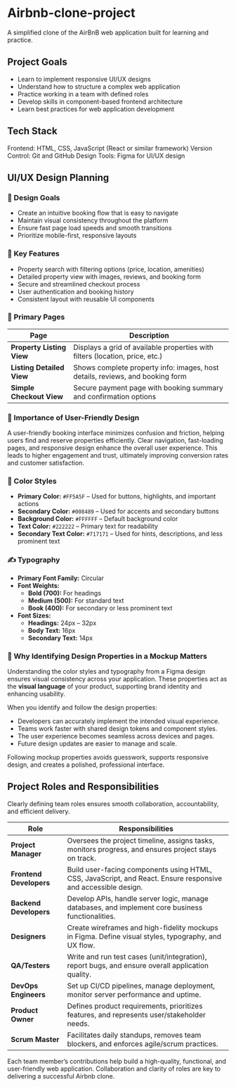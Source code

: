# Airbnb-clone-project
A simplified clone of the AirBnB web application built for learning and practice.
## Project Goals
- Learn to implement responsive UI/UX designs
- Understand how to structure a complex web application
- Practice working in a team with defined roles
- Develop skills in component-based frontend architecture
- Learn best practices for web application development
## Tech Stack
Frontend: HTML, CSS, JavaScript (React or similar framework)
Version Control: Git and GitHub
Design Tools: Figma for UI/UX design
## UI/UX Design Planning

### 🎯 Design Goals
- Create an intuitive booking flow that is easy to navigate
- Maintain visual consistency throughout the platform
- Ensure fast page load speeds and smooth transitions
- Prioritize mobile-first, responsive layouts

### 🌟 Key Features
- Property search with filtering options (price, location, amenities)
- Detailed property view with images, reviews, and booking form
- Secure and streamlined checkout process
- User authentication and booking history
- Consistent layout with reusable UI components

### 📄 Primary Pages

| Page                   | Description                                                                 |
|------------------------|-----------------------------------------------------------------------------|
| **Property Listing View** | Displays a grid of available properties with filters (location, price, etc.) |
| **Listing Detailed View** | Shows complete property info: images, host details, reviews, and booking form |
| **Simple Checkout View**  | Secure payment page with booking summary and confirmation options            |

### 🧠 Importance of User-Friendly Design

A user-friendly booking interface minimizes confusion and friction, helping users find and reserve properties efficiently. Clear navigation, fast-loading pages, and responsive design enhance the overall user experience. This leads to higher engagement and trust, ultimately improving conversion rates and customer satisfaction.
### 🎨 Color Styles

- **Primary Color:** `#FF5A5F` – Used for buttons, highlights, and important actions
- **Secondary Color:** `#008489` – Used for accents and secondary buttons
- **Background Color:** `#FFFFFF` – Default background color
- **Text Color:** `#222222` – Primary text for readability
- **Secondary Text Color:** `#717171` – Used for hints, descriptions, and less prominent text

### ✍️ Typography

- **Primary Font Family:** Circular
- **Font Weights:**  
  - **Bold (700):** For headings  
  - **Medium (500):** For standard text  
  - **Book (400):** For secondary or less prominent text
- **Font Sizes:**  
  - **Headings:** 24px – 32px  
  - **Body Text:** 16px  
  - **Secondary Text:** 14px

### 🧩 Why Identifying Design Properties in a Mockup Matters

Understanding the color styles and typography from a Figma design ensures visual consistency across your application. These properties act as the **visual language** of your product, supporting brand identity and enhancing usability. 

When you identify and follow the design properties:
- Developers can accurately implement the intended visual experience.
- Teams work faster with shared design tokens and component styles.
- The user experience becomes seamless across devices and pages.
- Future design updates are easier to manage and scale.

Following mockup properties avoids guesswork, supports responsive design, and creates a polished, professional interface.
## Project Roles and Responsibilities

Clearly defining team roles ensures smooth collaboration, accountability, and efficient delivery.

| Role               | Responsibilities                                                                                      |
|--------------------|--------------------------------------------------------------------------------------------------------|
| **Project Manager** | Oversees the project timeline, assigns tasks, monitors progress, and ensures project stays on track. |
| **Frontend Developers** | Build user-facing components using HTML, CSS, JavaScript, and React. Ensure responsive and accessible design. |
| **Backend Developers** | Develop APIs, handle server logic, manage databases, and implement core business functionalities.   |
| **Designers**       | Create wireframes and high-fidelity mockups in Figma. Define visual styles, typography, and UX flow.  |
| **QA/Testers**      | Write and run test cases (unit/integration), report bugs, and ensure overall application quality.     |
| **DevOps Engineers**| Set up CI/CD pipelines, manage deployment, monitor server performance and uptime.                     |
| **Product Owner**   | Defines product requirements, prioritizes features, and represents user/stakeholder needs.            |
| **Scrum Master**    | Facilitates daily standups, removes team blockers, and enforces agile/scrum practices.                |

Each team member’s contributions help build a high-quality, functional, and user-friendly web application. Collaboration and clarity of roles are key to delivering a successful Airbnb clone.
